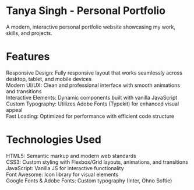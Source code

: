# Tanya Singh - Personal Portfolio
A modern, interactive personal portfolio website showcasing my work, skills, and projects.
# Features

Responsive Design: Fully responsive layout that works seamlessly across desktop, tablet, and mobile devices  
Modern UI/UX: Clean and professional interface with smooth animations and transitions  
Interactive Elements: Dynamic components built with vanilla JavaScript  
Custom Typography: Utilizes Adobe Fonts (Typekit) for enhanced visual appeal  
Fast Loading: Optimized for performance with efficient code structure  

# Technologies Used

HTML5: Semantic markup and modern web standards  
CSS3: Custom styling with Flexbox/Grid layouts, animations, and transitions  
JavaScript: Vanilla JS for interactive functionality  
Font Awesome: Icon library for visual elements  
Google Fonts & Adobe Fonts: Custom typography (Inter, Ohno Softie)  
